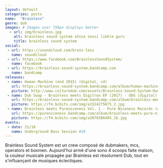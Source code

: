 ```yaml
---
layout: default
categories: posts
name:  "Brainless"
genre: dub
images: # Images over 750px displays better
  - url: img/brainless.jpg
    alt: brainless sound system shiva sensi likkle guru
    title: brainless sound system
social:
 - url: https://soundcloud.com/brain-less
   name: soundcloud
 - url: https://www.facebook.com/BrainlessSoundSystem/
   name: facebook
 - url: https://brainless-sound-system.bandcamp.com
   name: bandcamp
releases:
 - name: Human Machine (end 2015) (digital, cd)
   url: https://brainless-sound-system.bandcamp.com/album/human-machine-lp
   picture: http://www.culturedub.com/assets/Brainless-Sound-System-Human-Machine.jpg
 - name: Dub Swap - Brainless meets Digitron EP (2017) - ODG (digital)
   url: https://brainless-sound-system.bandcamp.com/album/brainless-meets-digitron-dub-swap-ep
   picture: https://f4.bcbits.com/img/a1524275675_2.jpg
 - name: Brainless meets Pureniceness Vol. 1 - Pure Niceness Records (digital, cd)
   url: https://pureniceness.bandcamp.com/album/brainless-meets-pure-niceness-vol-1
   picture: https://f4.bcbits.com/img/a3878386405_16.jpg
events:
 - date: 21/10
   name: Underground Bass Session #10
---
```

Brainless Sound System est un crew composé de dubmakers, mcs, operators et boxmen.
Aujourd'hui armé d'une sono 4 scoops faite maison, la couleur musicale propagée par Brainless est résolument Dub, tout en s'influançant de musiques éclectiques.
